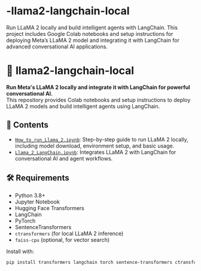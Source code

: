 # -llama2-langchain-local
Run LLaMA 2 locally and build intelligent agents with LangChain. This project includes Google Colab notebooks and setup instructions for deploying Meta’s LLaMA 2 model and integrating it with LangChain for advanced conversational AI applications.


# 🦙 llama2-langchain-local

**Run Meta's LLaMA 2 locally and integrate it with LangChain for powerful conversational AI.**  
This repository provides Colab notebooks and setup instructions to deploy LLaMA 2 models and build intelligent agents using LangChain.

## 📁 Contents

- [`How_to_run_Llama_2.ipynb`](https://colab.research.google.com/drive/1ZkaGAmbKkoSeleSl4zl9RwXDtxxdXeY0?usp=sharing): Step-by-step guide to run LLaMA 2 locally, including model download, environment setup, and basic usage.
- [`Llama_2_LangChain.ipynb`](https://colab.research.google.com/drive/1Nai_feyBMcE0TQiuNEGwo8XnoWrfiURl?usp=sharing): Integrates LLaMA 2 with LangChain for conversational AI and agent workflows.

## 🛠 Requirements

- Python 3.8+
- Jupyter Notebook
- Hugging Face Transformers
- LangChain
- PyTorch
- SentenceTransformers
- `ctransformers` (for local LLaMA 2 inference)
- `faiss-cpu` (optional, for vector search)

Install with:

```bash
pip install transformers langchain torch sentence-transformers ctransformers faiss-cpu
